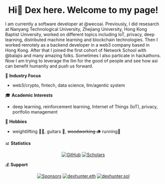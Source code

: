 <div align="center">
<h1 align="center">Hi👋 Dex here. Welcome to my page!</h1>
</div>

I am currently a software developer at @wecoai. Previously, I did resesarch at Nanyang Technological University, Zhejiang University, Hong Kong Baptist University, worked on different topics including IoT, privacy, deep learning, distributed machine learning and blockchain technologies. Then I worked remotely as a backend developer in a web3 company based in Hong Kong. After that I joined the first cohort of Network School with @balajis and many amazing folks. Sometimes I also particate in hackathons. Now I am trying to leverage the llm for the good of people and see how asi can benefit humanity and push us forward.

🏢 **Industry Focus**
- web3/crypto, fintech, data science, llm/agentic system

🎓 **Academic Interests**
- deep learning, reinforcement learning, Internet of Things (IoT), privacy, portfolio management

🎯 **Hobbies**
- weightlifting 🏋️‍♂️, guitars 🎸, ~~woodworking 🪵~~ running🏃


📊 **Statistics**
<p align="center">
	<a href="https://github.com/dexhunter"><img src="https://img.shields.io/github/followers/dexhunter.svg?label=GitHub&style=social" alt="GitHub"></a>
	<a href="https://scholar.google.co.jp/citations?user=8Ez_u30AAAAJ&hl=en"><img src="https://img.shields.io/endpoint?url=https%3A%2F%2Fgoogle-scholar-badge.replit.app%2Fcitations%3Fuser%3D8Ez_u30AAAAJ" alt="Scholars"></a>
</p>

💰 **Support**
<p align="center">
	<a href="https://github.com/sponsors/dexhunter"><img src="https://img.shields.io/badge/sponsor-30363D?style=for-the-badge&logo=GitHub-Sponsors&logoColor=#white" alt="Sponsors"></a>
	<a href="https://etherscan.io/address/dexhunter.eth"><img src="https://img.shields.io/badge/Ethereum-3C3C3D?style=for-the-badge&logo=Ethereum&logoColor=white" alt="dexhunter.eth"></a>
	<a href="https://explorer.solana.com/address/dexhunter.sol"><img src="https://img.shields.io/badge/Solana-9945FF?style=for-the-badge&logo=Solana&logoColor=white" alt="dexhunter.sol"></a>
</p>
